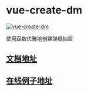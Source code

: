 # vue-create-dm

[![vue-create-dm](https://img.shields.io/badge/dynamic/json?color=007ec6&label=npm&query=$['dist-tags'].latest&url=https://registry.npmjs.org/vue-create-dm)](https://www.npmjs.com/package/vue-create-dm)

使用函数优雅地创建弹框抽屉

## [文档地址](https://hzyhbk.github.io/vue-create-dm/)

## [在线例子地址](https://hzyhbk.github.io/vue-create-dm/example/#/antd)

